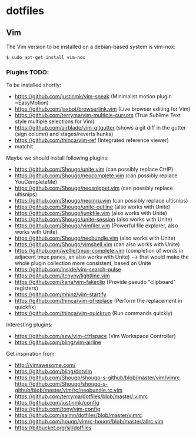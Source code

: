 dotfiles
========

## Vim

The Vim version to be installed on a debian-based system is vim-nox:

    $ sudo apt-get install vim-nox

### Plugins TODO:

To be installed shortly:
- https://github.com/justinmk/vim-sneak (Minimalist motion plugin ~EasyMotion)
- https://github.com/jaxbot/browserlink.vim (Live browser editing for Vim)
- https://github.com/terryma/vim-multiple-cursors (True Sublime Text style multiple selections for Vim)
- https://github.com/airblade/vim-gitgutter (shows a git diff in the gutter (sign column) and stages/reverts hunks)
- https://github.com/thinca/vim-ref (Integrated reference viewer)
- matchit

Maybe we should install following plugins:
- https://github.com/Shougo/unite.vim (can possibly replace CtrlP)
- https://github.com/Shougo/neocomplete.vim (can possibly replace YouCompleteMe)
- https://github.com/Shougo/neosnippet.vim (can possibly replace ultisnips)
- https://github.com/Shougo/neomru.vim (can possibly replace ultisnips)
- https://github.com/Shougo/unite-outline (also works with Unite)
- https://github.com/Shougo/junkfile.vim (also works with Unite)
- https://github.com/Shougo/unite-session (also works with Unite)
- https://github.com/Shougo/vimfiler.vim (Powerful file explorer, also works with Unite)
- https://github.com/Shougo/neobundle.vim (also works with Unite)
- https://github.com/Shougo/vimshell.vim (can also works with Unite)
- https://github.com/wellle/tmux-complete.vim (completion of words in adjacent tmux panes, an also works with Unite)
--> that would make the whole plugin collection more consistent, based on Unite
- https://github.com/inside/vim-search-pulse
- https://github.com/itchyny/lightline.vim
- https://github.com/kana/vim-fakeclip (Provide pseudo "clipboard" registers)
- https://github.com/mhinz/vim-startify
- https://github.com/thinca/vim-qfreplace (Perform the replacement in quickfix)
- https://github.com/thinca/vim-quickrun (Run commands quickly)

Interesting plugins:
- https://github.com/szw/vim-ctrlspace (Vim Workspace Controller)
- https://github.com/bling/vim-airline

Get inspiration from:
- http://vimawesome.com/
- https://github.com/bling/dotvim
- https://github.com/Shougo/shougo-s-github/blob/master/vim/vimrc
  https://github.com/Shougo/shougo-s-github/blob/master/vim/rc/neobundle.rc.vim
- https://github.com/terryma/dotfiles/blob/master/.vimrc
- https://github.com/justinmk/config
- https://github.com/tony/vim-config
- https://github.com/saimn/dotfiles/blob/master/vimrc
- https://github.com/houqp/vimrc-houqp/blob/master/allrc.vim
- https://bitbucket.org/sjl/dotfiles
